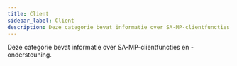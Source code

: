 ```yaml
---
title: Client
sidebar_label: Client
description: Deze categorie bevat informatie over SA-MP-clientfuncties en -ondersteuning.
---
```


Deze categorie bevat informatie over SA-MP-clientfuncties en -ondersteuning.


